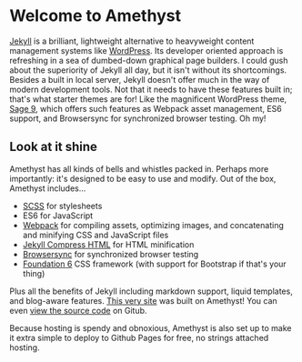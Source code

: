 # Welcome to Amethyst

[Jekyll](http://jekyllrb.com/) is a brilliant, lightweight alternative to heavyweight content management systems like [WordPress](https://wordpress.org/). Its developer oriented approach is refreshing in a sea of dumbed-down graphical page builders. I could gush about the superiority of Jekyll all day, but it isn't without its shortcomings. Besides a built in local server, Jekyll doesn't offer much in the way of modern development tools. Not that it needs to have these features built in; that's what starter themes are for! Like the magnificent WordPress theme, [Sage 9](https://roots.io/sage), which offers such features as Webpack asset management, ES6 support, and Browsersync for synchronized browser testing. Oh my!

## Look at it shine

Amethyst has all kinds of bells and whistles packed in. Perhaps more importantly: it's designed to be easy to use and modify. Out of the box, Amethyst includes...

- [SCSS](http://sass-lang.com/) for stylesheets
- ES6 for JavaScript
- [Webpack](https://webpack.github.io) for compiling assets, optimizing images, and concatenating and minifying CSS and JavaScript files
- [Jekyll Compress HTML](http://jch.penibelst.de/) for HTML minification
- [Browsersync](http://www.browsersync.io/) for synchronized browser testing
- [Foundation 6](http://foundation.zurb.com/sites) CSS framework (with support for Bootstrap if that's your thing)

Plus all the benefits of Jekyll including markdown support, liquid templates, and blog-aware features. [This very site](http://jayarnielsen.com) was built on Amethyst! You can even [view the source code](https://github.com/jayarnielsen/jayarnielsen) on Gitub.

Because hosting is spendy and obnoxious, Amethyst is also set up to make it extra simple to deploy to Github Pages for free, no strings attached hosting.
